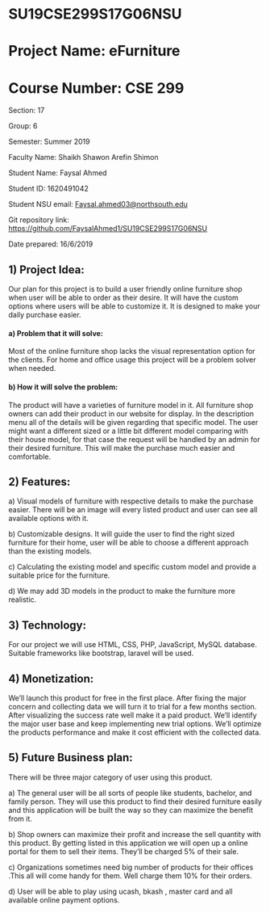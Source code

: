 # SU19CSE299S17G06NSU

# Project Name: eFurniture
# Course Number: CSE 299

Section: 17

Group: 6

Semester: Summer 2019

Faculty Name: Shaikh Shawon Arefin Shimon

Student Name: Faysal Ahmed

Student ID: 1620491042

Student NSU email: Faysal.ahmed03@northsouth.edu

Git repository link: https://github.com/FaysalAhmed1/SU19CSE299S17G06NSU

Date prepared: 16/6/2019

## 1) Project Idea:

Our plan for this project is to build a user friendly online furniture shop when user will be able to order as their desire. It will have the custom options where users will be able to customize it. It is designed to make your daily purchase easier.
#### a) Problem that it will solve:
Most of the online furniture shop lacks the visual representation option for the clients. For home and office usage this project will be a problem solver when needed.
#### b) How it will solve the problem:
The product will have a varieties of furniture model in it. All furniture shop owners can add their product in our website for display. In the description menu all of the details will be given regarding that specific model. The user might want a different sized or a little bit different model comparing with their house model, for that case the request will be handled by an admin for their desired furniture. This will make the purchase much easier and comfortable.

## 2) Features: 

a) Visual models of furniture with respective details to make the purchase easier. There will be an image will every listed product and user can see all available options with it.

b) Customizable designs. It will guide the user to find the right sized furniture for their home, user will be able to choose a different approach than the existing models.

c) Calculating the existing model and specific custom model and provide a suitable price for the furniture.

d) We may add 3D models in the product to make the furniture more realistic.

## 3) Technology:
For our project we will use HTML, CSS, PHP, JavaScript, MySQL database. Suitable frameworks like bootstrap, laravel will be used.

## 4) Monetization:
We’ll launch this product for free in the first place. After fixing the major concern and collecting data we will turn it to trial for a few months section. After visualizing the success rate well make it a paid product. We’ll identify the major user base and keep implementing new trial options. We’ll optimize the products performance and make it cost efficient with the collected data.

## 5) Future Business plan:
There will be three major category of user using this product.

a) The general user will be all sorts of people like students, bachelor, and family person. They will use this product to find their desired furniture easily and this application will be built the way so they can maximize the benefit from it.

b) Shop owners can maximize their profit and increase the sell quantity with this product. By getting listed in this application we will open up a online portal for them to sell their items. They’ll be charged 5% of their sale.

c) Organizations sometimes need big number of products for their offices .This all will come handy for them. Well charge them 10% for their orders.

d) User will be able to play using ucash, bkash , master card and all available online payment options.
